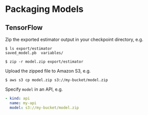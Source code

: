 # Packaging Models

## TensorFlow

Zip the exported estimator output in your checkpoint directory, e.g.

```text
$ ls export/estimator
saved_model.pb  variables/

$ zip -r model.zip export/estimator
```

Upload the zipped file to Amazon S3, e.g.

```text
$ aws s3 cp model.zip s3://my-bucket/model.zip
```

Specify `model` in an API, e.g.

```yaml
- kind: api
  name: my-api
  model: s3://my-bucket/model.zip
```
